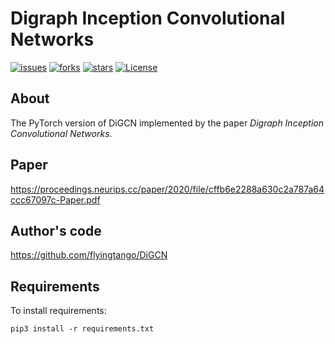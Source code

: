 # Digraph Inception Convolutional Networks

[![issues](https://img.shields.io/github/issues/hazdzz/DiGCN)](https://github.com/hazdzz/DiGCN/issues)
[![forks](https://img.shields.io/github/forks/hazdzz/DiGCN)](https://github.com/hazdzz/DiGCN/network/members)
[![stars](https://img.shields.io/github/stars/hazdzz/DiGCN)](https://github.com/hazdzz/DiGCN/stargazers)
[![License](https://img.shields.io/github/license/hazdzz/DiGCN)](./LICENSE)

## About
The PyTorch version of DiGCN implemented by the paper *Digraph Inception Convolutional Networks*.

## Paper
https://proceedings.neurips.cc/paper/2020/file/cffb6e2288a630c2a787a64ccc67097c-Paper.pdf

## Author's code
https://github.com/flyingtango/DiGCN

## Requirements
To install requirements:
```console
pip3 install -r requirements.txt
```
